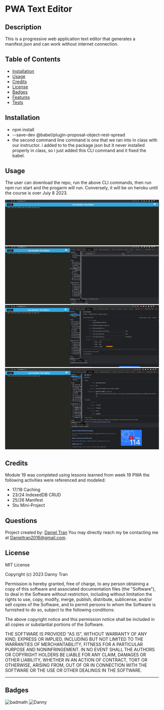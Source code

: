 

#  **PWA Text Editor**

## Description
    
This is a progressive web application text editor that generates a manifest.json and can work without internet connection. 
    
## Table of Contents 
    
- [Installation](#install)
- [Usage](#usage)
- [Credits](#credits)
- [License](#license)
- [Badges](#badges)
- [Features](#features)
- [Tests](#tests)
    
## Installation
  
- npm install 
- --save-dev @babel/plugin-proposal-object-rest-spread
- the second command line command is one that we ran into in class with our instructor. i added to to the package json but it never installed properly in class, so i just added this CLI command and it fixed the babel. 

    
## Usage
    
The user can download the repo, run the above CLI commands, then run npm run start and the progarm will run. Conversely, it will be on heroku until the course is over Juiy 8 2023.
    
![test text web application](./assets/images/text.PNG)
![local storage snippet](./assets/images/storage.PNG)
![service worker snippet](./assets/images/service_worker.PNG)
![manifest snippet](./assets/images/manifest.PNG)       
    
## Credits
Module 19 was completed using lessons learned from week 19 PWA the following activities were referenced and modeled:
- 17/18 Caching
- 23/24 IndexedDB CRUD
- 25/26 Manifest
- Stu Mini-Project

## Questions

Project created by: [Daniel Tran](https://github.com/danieltran2016?tab=repositories)
You may directly reach my be contacting me at Danieltran2016@gmail.com.

    
## License

MIT License
   
Copyright (c) 2023 Danny Tran
    
Permission is hereby granted, free of charge, to any person obtaining a copy
of this software and associated documentation files (the "Software"), to deal
in the Software without restriction, including without limitation the rights
to use, copy, modify, merge, publish, distribute, sublicense, and/or sell
copies of the Software, and to permit persons to whom the Software is
furnished to do so, subject to the following conditions:
    
The above copyright notice and this permission notice shall be included in all
copies or substantial portions of the Software.
    
THE SOFTWARE IS PROVIDED "AS IS", WITHOUT WARRANTY OF ANY KIND, EXPRESS OR
IMPLIED, INCLUDING BUT NOT LIMITED TO THE WARRANTIES OF MERCHANTABILITY,
FITNESS FOR A PARTICULAR PURPOSE AND NONINFRINGEMENT. IN NO EVENT SHALL THE
AUTHORS OR COPYRIGHT HOLDERS BE LIABLE FOR ANY CLAIM, DAMAGES OR OTHER
LIABILITY, WHETHER IN AN ACTION OF CONTRACT, TORT OR OTHERWISE, ARISING FROM,
OUT OF OR IN CONNECTION WITH THE SOFTWARE OR THE USE OR OTHER DEALINGS IN THE
SOFTWARE.
    
---
    
## Badges
 
![badmath](https://img.shields.io/github/languages/top/lernantino/badmath)
![Danny](https://img.shields.io/badge/Danny-myREADME-brightgreen)
